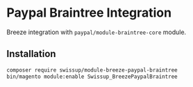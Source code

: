 # Paypal Braintree Integration

Breeze integration with `paypal/module-braintree-core` module.

## Installation

```bash
composer require swissup/module-breeze-paypal-braintree
bin/magento module:enable Swissup_BreezePaypalBraintree
```
